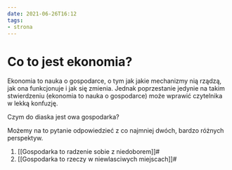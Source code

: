 ```yaml
---
date: 2021-06-26T16:12
tags:
- strona
---
```


# Co to jest ekonomia?

Ekonomia to nauka o gospodarce, o tym jak jakie mechanizmy nią rządzą, jak ona funkcjonuje i jak się zmienia. Jednak poprzestanie jedynie na takim stwierdzeniu (ekonomia to nauka o gospodarce) może wprawić czytelnika w lekką konfuzję.

Czym do diaska jest owa gospodarka?

Możemy na to pytanie odpowiedzieć z co najmniej dwóch, bardzo różnych perspektyw.

1. [[Gospodarka to radzenie sobie z niedoborem]]#
2. [[Gospodarka to rzeczy w niewlasciwych miejscach]]#


